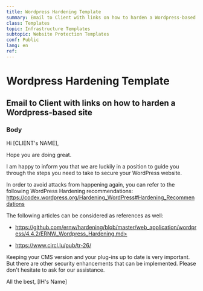 ```yaml
---
title: Wordpress Hardening Template
summary: Email to Client with links on how to harden a Wordpress-based site
class: Templates
topic: Infrastructure Templates
subtopic: Website Protection Templates
conf: Public
lang: en
ref: 
---
```


# Wordpress Hardening Template
## Email to Client with links on how to harden a Wordpress-based site

### Body

Hi [CLIENT's NAME],

Hope you are doing great.

I am happy to inform you that we are luckily in a position to guide you through the steps you need to take to secure your WordPress website.

In order to avoid attacks from happening again, you can refer to the following WordPress Hardening recommendations: https://codex.wordpress.org/Hardening_WordPress#Hardening_Recommendations

The following articles can be considered as references as well:

- https://github.com/ernw/hardening/blob/master/web_application/wordpress/4.4.2/ERNW_Wordpress_Hardening.md>

- https://www.circl.lu/pub/tr-26/

Keeping your CMS version and your plug-ins up to date is very important. But there are other security enhancements that can be implemented. Please don't hesitate to ask for our assistance.

All the best,
[IH's Name]